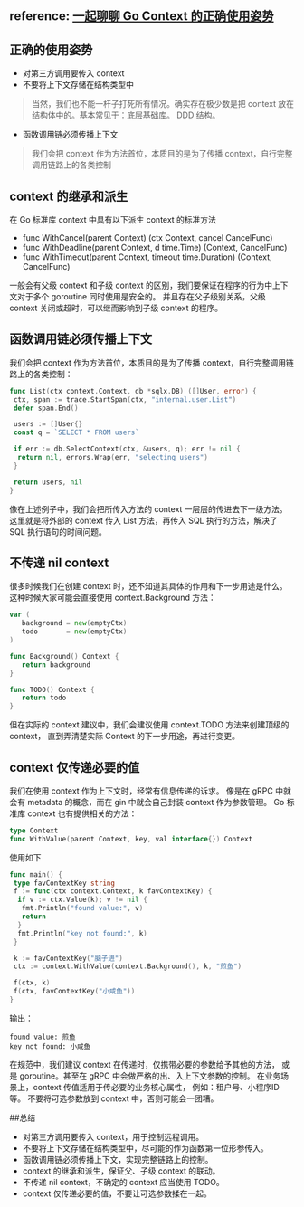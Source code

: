 ## reference: [一起聊聊 Go Context 的正确使用姿势](https://mp.weixin.qq.com/s?__biz=Mzg3NTU3OTgxOA==&mid=2247492385&idx=1&sn=2f7d5cf6a7d34706b6decb1fd18b0afe&chksm=cf3df3e4f84a7af2dcfd040095165c862a5cc36d516cfca5f8c3e8caa21b8795044987af8a0c&mpshare=1&scene=1&srcid=0720QK70CQOD2J5QkHz2BvOa&sharer_sharetime=1626768045982&sharer_shareid=d94ad27d4946e2a1fa2bda2006d8985f&version=3.1.10.90255&platform=mac#rd)

## 正确的使用姿势
- 对第三方调用要传入 context
- 不要将上下文存储在结构类型中
> 当然，我们也不能一杆子打死所有情况。确实存在极少数是把 context 放在结构体中的。基本常见于：底层基础库。 DDD 结构。
- 函数调用链必须传播上下文
> 我们会把 context 作为方法首位，本质目的是为了传播 context，自行完整调用链路上的各类控制

## context 的继承和派生
在 Go 标准库 context 中具有以下派生 context 的标准方法
- func WithCancel(parent Context) (ctx Context, cancel CancelFunc)
- func WithDeadline(parent Context, d time.Time) (Context, CancelFunc)
- func WithTimeout(parent Context, timeout time.Duration) (Context, CancelFunc)

一般会有父级 context 和子级 context 的区别，我们要保证在程序的行为中上下文对于多个 goroutine 同时使用是安全的。
并且存在父子级别关系，父级 context 关闭或超时，可以继而影响到子级 context 的程序。

## 函数调用链必须传播上下文
我们会把 context 作为方法首位，本质目的是为了传播 context，自行完整调用链路上的各类控制：
```go
func List(ctx context.Context, db *sqlx.DB) ([]User, error) {
 ctx, span := trace.StartSpan(ctx, "internal.user.List")
 defer span.End()

 users := []User{}
 const q = `SELECT * FROM users`

 if err := db.SelectContext(ctx, &users, q); err != nil {
  return nil, errors.Wrap(err, "selecting users")
 }

 return users, nil
}
```
像在上述例子中，我们会把所传入方法的 context 一层层的传进去下一级方法。
这里就是将外部的 context 传入 List 方法，再传入 SQL 执行的方法，解决了 SQL 执行语句的时间问题。

## 不传递 nil context
很多时候我们在创建 context 时，还不知道其具体的作用和下一步用途是什么。
这种时候大家可能会直接使用 context.Background 方法：
```go
var (
   background = new(emptyCtx)
   todo       = new(emptyCtx)
)

func Background() Context {
   return background
}

func TODO() Context {
   return todo
}
```
但在实际的 context 建议中，我们会建议使用 context.TODO 方法来创建顶级的 context，
直到弄清楚实际 Context 的下一步用途，再进行变更。

## context 仅传递必要的值

我们在使用 context 作为上下文时，经常有信息传递的诉求。
像是在 gRPC 中就会有 metadata 的概念，而在 gin 中就会自己封装 context 作为参数管理。
Go 标准库 context 也有提供相关的方法：
```go
type Context
func WithValue(parent Context, key, val interface{}) Context
```
使用如下
```go
func main() {
 type favContextKey string
 f := func(ctx context.Context, k favContextKey) {
  if v := ctx.Value(k); v != nil {
   fmt.Println("found value:", v)
   return
  }
  fmt.Println("key not found:", k)
 }

 k := favContextKey("脑子进")
 ctx := context.WithValue(context.Background(), k, "煎鱼")

 f(ctx, k)
 f(ctx, favContextKey("小咸鱼"))
}
```
输出：
```shell
found value: 煎鱼
key not found: 小咸鱼
```

在规范中，我们建议 context 在传递时，仅携带必要的参数给予其他的方法，
或是 goroutine。甚至在 gRPC 中会做严格的出、入上下文参数的控制。
在业务场景上，context 传值适用于传必要的业务核心属性，
例如：租户号、小程序ID 等。
不要将可选参数放到 context 中，否则可能会一团糟。

##总结
- 对第三方调用要传入 context，用于控制远程调用。
- 不要将上下文存储在结构类型中，尽可能的作为函数第一位形参传入。
- 函数调用链必须传播上下文，实现完整链路上的控制。
- context 的继承和派生，保证父、子级 context 的联动。
- 不传递 nil context，不确定的 context 应当使用 TODO。
- context 仅传递必要的值，不要让可选参数揉在一起。
